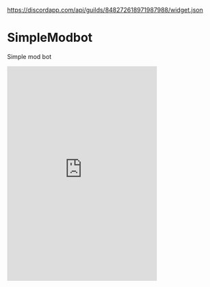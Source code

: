 https://discordapp.com/api/guilds/848272618971987988/widget.json
# SimpleModbot
Simple mod bot
<iframe src="https://discord.com/widget?id=848272618971987988&theme=dark" width="350" height="500" allowtransparency="true" frameborder="0" sandbox="allow-popups allow-popups-to-escape-sandbox allow-same-origin allow-scripts"></iframe>
 
